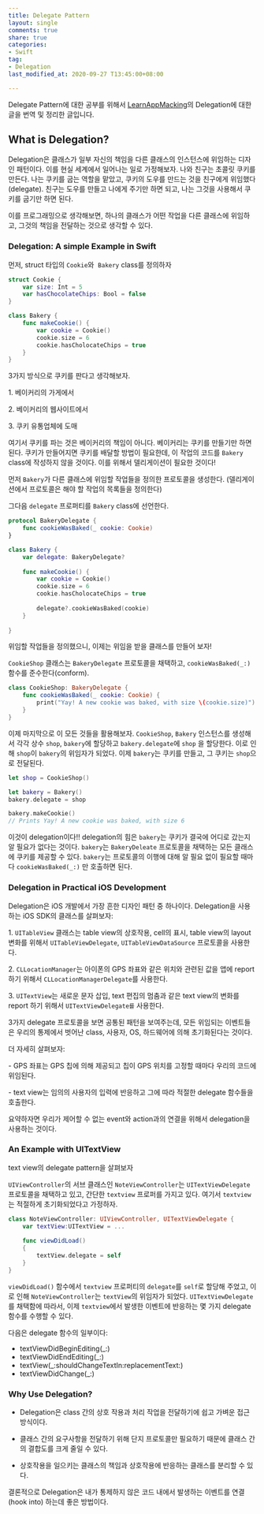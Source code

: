 ```yaml
---
title: Delegate Pattern
layout: single
comments: true
share: true
categories: 
- Swift
tag:
- Delegation
last_modified_at: 2020-09-27 T13:45:00+08:00

---
```


Delegate Pattern에 대한 공부를 위해서 [LearnAppMacking](https://learnappmaking.com/delegation-swift-how-to/)의 Delegation에 대한 글을 번역 및 정리한 글입니다.


## **What is Delegation?**

Delegation은 클래스가 일부 자신의 책임을 다른 클래스의 인스턴스에 위임하는 디자인 패턴이다. 이를 현실 세계에서 일어나는 일로 가정해보자. 나와 친구는 초콜릿 쿠키를 만든다. 나는 쿠키를 굽는 역할을 맡았고, 쿠키의 도우를 만드는 것을 친구에게 위임했다(delegate). 친구는 도우를 만들고 나에게 주기만 하면 되고, 나는 그것을 사용해서 쿠키를 굽기만 하면 된다.


이를 프로그래밍으로 생각해보면, 하나의 클래스가 어떤 작업을 다른 클래스에 위임하고, 그것의 책임을 전달하는 것으로 생각할 수 있다.

### **Delegation: A simple Example in Swift**

먼저, struct 타입의 `Cookie`와  `Bakery` class를 정의하자

```swift
struct Cookie {
    var size: Int = 5
    var hasChocolateChips: Bool = false
}

class Bakery {
    func makeCookie() {
        var cookie = Cookie()
        cookie.size = 6
        cookie.hasCholocateChips = true
    }
}
```
3가지 방식으로 쿠키를 판다고 생각해보자.

1\. 베이커리의 가게에서

2\. 베이커리의 웹사이트에서

3\. 쿠키 유통업체에 도매

여기서 쿠키를 파는 것은 베이커리의 책임이 아니다. 베이커리는 쿠키를 만들기만 하면 된다. 쿠키가 만들어지면 쿠키를 배달할 방법이 필요한데, 이 작업의 코드를 `Bakery` class에 작성하지 않을 것이다. 이를 위해서 델리게이션이 필요한 것이다!


먼저 `Bakery`가 다른 클래스에 위임할 작업들을 정의한 프로토콜을 생성한다. (델리게이션에서 프로토콜은 해야 할 작업의 목록들을 정의한다)

그다음 `delegate` 프로퍼티를 `Bakery` class에 선언한다.

```swift
protocol BakeryDelegate {
    func cookieWasBaked(_ cookie: Cookie)
}

class Bakery {
    var delegate: BakeryDelegate?
    
    func makeCookie() {
        var cookie = Cookie()
        cookie.size = 6
        cookie.hasCholocateChips = true
        
        delegate?.cookieWasBaked(cookie)
    }
    
}
```

위임할 작업들을 정의했으니, 이제는 위임을 받을 클래스를 만들어 보자!

`CookieShop` 클래스는 `BakeryDelegate` 프로토콜을 채택하고, `cookieWasBaked(_:)` 함수를 준수한다(conform).

```swift
class CookieShop: BakeryDelegate {
    func cookieWasBaked(_ cookie: Cookie) {
        print("Yay! A new cookie was baked, with size \(cookie.size)")
    }
}
```

이제 마지막으로 이 모든 것들을 활용해보자. `CookieShop`, `Bakery` 인스턴스를 생성해서 각각 상수 `shop`, `bakery`에 할당하고 `bakery.delegate`에 `shop` 을 할당한다. 이로 인해 `shop`이 `bakery`의 위임자가 되었다. 이제 `bakery`는 쿠키를 만들고, 그 쿠키는 `shop`으로 전달된다.

```swift
let shop = CookieShop()

let bakery = Bakery()
bakery.delegate = shop

bakery.makeCookie()
// Prints Yay! A new cookie was baked, with size 6
```

이것이 delegation이다!! delegation의 힘은 `bakery`는 쿠키가 결국에 어디로 갔는지 알 필요가 없다는 것이다. `bakery`는 `BakeryDeleate` 프로토콜을 채택하는 모든 클래스에 쿠키를 제공할 수 있다. `bakery`는 프로토콜의 이행에 대해 알 필요 없이 필요할 때마다 `cookieWasBaked(_:)` 만 호출하면 된다.

### **Delegation in Practical iOS Development**

Delegation은 iOS 개발에서 가장 흔한 디자인 패턴 중 하나이다. Delegation을 사용하는 iOS SDK의 클래스를 살펴보자:

1\. `UITableView` 클래스는 table view의 상호작용, cell의 표시, table view의 layout 변화를 위해서 `UITableViewDelegate`, `UITableViewDataSource` 프로토콜을 사용한다.

2\. `CLLocationManager`는 아이폰의 GPS 좌표와 같은 위치와 관련된 값을 앱에 report 하기 위해서 `CLLocationManagerDelegate`를 사용한다.

3\. `UITextView`는 새로운 문자 삽입, text 편집의 멈춤과 같은 text view의 변화를 report 하기 위해서 `UITextViewDelegate를` 사용한다.

3가지 delegate 프로토콜을 보면 공통된 패턴을 보여주는데, 모든 위임되는 이벤트들은 우리의 통제에서 벗어난 class, 사용자, OS, 하드웨어에 의해 초기화된다는 것이다.

더 자세히 살펴보자:

\- GPS 좌표는 GPS 칩에 의해 제공되고 칩이 GPS 위치를 고정할 때마다 우리의 코드에 위임된다.

\- text view는 임의의 사용자의 입력에 반응하고 그에 따라 적절한 delegate 함수들을 호출한다.

요약하자면 우리가 제어할 수 없는 event와 action과의 연결을 위해서 delegation을 사용하는 것이다.

### **An Example with UITextView**

text view의 delegate pattern을 살펴보자

`UIViewController`의 서브 클래스인 `NoteViewController`는 `UITextViewDelegate` 프로토콜을 채택하고 있고, 간단한 `textview` 프로퍼를 가지고 있다. 여기서 `textview`는 적절하게 초기화되었다고 가정하자. 

```swift
class NoteViewController: UIViewController, UITextViewDelegate {
    var textView:UITextView = ...
    
    func viewDidLoad()
    {
        textView.delegate = self
    }
}
```

`viewDidLoad()` 함수에서 `textview` 프로퍼티의 `delegate`를 `self`로 할당해 주었고, 이로 인해 `NoteViewController`는 `textView`의 위임자가 되었다. `UITextViewDelegate`를 채택함에 따라서, 이제 `textview`에서 발생한 이벤트에 반응하는 몇 가지 delegate 함수를 수행할 수 있다.

다음은 delegate 함수의 일부이다:

-   textViewDidBeginEditing(\_:)
-   textViewDidEndEditing(\_:)
-   textView(\_:shouldChangeTextIn:replacementText:)
-   textViewDidChange(\_:)

### **Why Use Delegation?**

-   Delegation은 class 간의 상호 작용과 처리 작업을 전달하기에 쉽고 가벼운 접근 방식이다.
    
-   클래스 간의 요구사항을 전달하기 위해 단지 프로토콜만 필요하기 때문에 클래스 간의 결합도를 크게 줄일 수 있다.
    
-   상호작용을 일으키는 클래스의 책임과 상호작용에 반응하는 클래스를 분리할 수 있다.
    

결론적으로 Delegation은 내가 통제하지 않은 코드 내에서 발생하는 이벤트를 연결(hook into) 하는데 좋은 방법이다.
